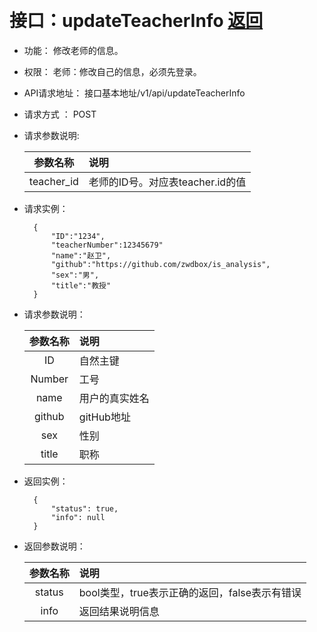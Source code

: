 ﻿﻿<!-- markdownlint-disable MD033-->
<!-- 禁止MD033类型的警告 https://www.npmjs.com/package/markdownlint -->

# 接口：updateTeacherInfo  [返回](../README.md)

- 功能：
    修改老师的信息。
    
- 权限：
    老师：修改自己的信息，必须先登录。    
    
- API请求地址： 
    接口基本地址/v1/api/updateTeacherInfo

- 请求方式 ：
    POST
      
- 请求参数说明:        

  |参数名称|说明|
  |:---------:|:--------------------------------------------------------|      
  |teacher_id|老师的ID号。对应表teacher.id的值|
  
- 请求实例：

        {         
            "ID":"1234",  
            "teacherNumber":12345679" 
            "name":"赵卫",
            "github":"https://github.com/zwdbox/is_analysis",
            "sex":"男",
            "title":"教授"           
        }
 
- 请求参数说明：    
 
  |参数名称|说明|
  |:---------:|:--------------------------------------------------------|      
  |ID|自然主键|
  |Number|工号|
  |name|用户的真实姓名|  
  |github|gitHub地址|
  |sex|性别|
  |title|职称|
  
- 返回实例：

        {         
            "status": true,
            "info": null
        }
 
- 返回参数说明：    
 
  |参数名称|说明|
  |:---------:|:--------------------------------------------------------|      
  |status|bool类型，true表示正确的返回，false表示有错误|
  |info|返回结果说明信息|

